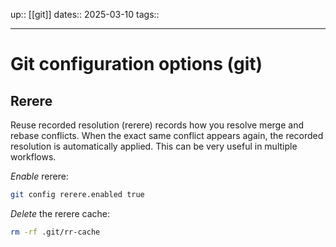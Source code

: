 up:: [[git]]
dates:: 2025-03-10
tags:: 

---

# Git configuration options (git)

## Rerere
Reuse recorded resolution (rerere) records how you resolve merge and rebase conflicts. When the exact same conflict appears again, the recorded resolution is automatically applied. This can be very useful in multiple workflows.

*Enable* rerere:
```bash
git config rerere.enabled true
```

*Delete* the rerere cache:
```bash
rm -rf .git/rr-cache
```